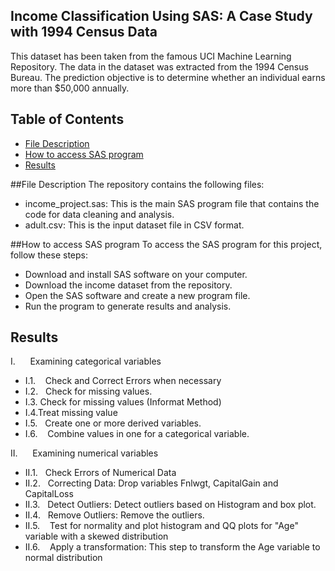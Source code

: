 ## Income Classification Using SAS: A Case Study with 1994 Census Data
This dataset has been taken from the famous UCI Machine Learning Repository. The data in the dataset was extracted from the 1994 Census Bureau. The prediction objective is to determine whether an individual earns more than $50,000 annually.

## Table of Contents
* [File Description](#description)
* [How to access SAS program](#HowtoaccessSASprogram)
* [Results](#Results)

##File Description
The repository contains the following files:

* income_project.sas: This is the main SAS program file that contains the code for data cleaning and analysis.
* adult.csv: This is the input dataset file in CSV format.

##How to access SAS program
To access the SAS program for this project, follow these steps:

* Download and install SAS software on your computer.
* Download the income dataset from the repository.
* Open the SAS software and create a new program file.
* Run the program to generate results and analysis.

## Results
I.      Examining categorical variables
* I.1.    Check and Correct Errors when necessary
* I.2.   Check for missing values.
* I.3.   Check for missing values (Informat Method) 
* I.4.Treat missing value 
* I.5.   Create one or more derived variables. 
* I.6.    Combine values in one for a categorical variable.

II.      Examining numerical variables 
* II.1.   Check Errors of Numerical Data 
* II.2.   Correcting Data: Drop variables Fnlwgt, CapitalGain and CapitalLoss
* II.3.   Detect Outliers: Detect outliers based on Histogram and box plot.
* II.4.   Remove Outliers: Remove the outliers. 
* II.5.    Test for normality and plot histogram and QQ plots for "Age" variable with a skewed distribution
* II.6.    Apply a transformation: This step to transform the Age variable to normal distribution
